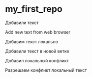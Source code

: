 ﻿# my_first_repo

Добавили текст

Add new text from web browser

Добавим текст локально

Добавили текст в новой ветке

Добавил локальный конфликт

Разрешаем конфликт локальный текст